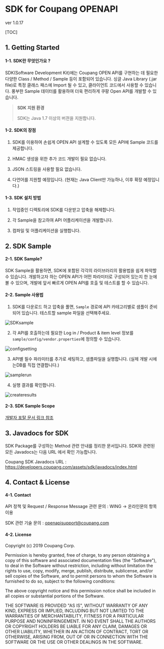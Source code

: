 # SDK for Coupang OPENAPI

ver 1.0.17

[TOC]

## 1. Getting Started

#### 1-1. SDK란 무엇인가요 ?

  SDK(Software Development Kit)에는 Coupang OPEN API를 구현하는 데 필요한 다양한 Class / Method / Sample 등이 포함되어 있습니다. 싱글  Java Library (.jar file)로 특정 클래스 패스에 Import 될 수 있고, 클라이언트 코드에서 사용할 수 있습니다. 풍부한 Sample 데이터를 활용하여 더욱 편리하게 쿠팡 Open API를 개발할 수 있습니다. 

>**SDK 지원 환경**
>
>SDK는 Java 1.7 이상의 버젼을 지원합니다.



#### 1-2. SDK의 장점

  1) SDK를 이용하여 손쉽게 OPEN API 설계할 수 있도록 모든 API에 Sample 코드를 제공합니다.

  2) HMAC 생성을 위한 추가 코드 개발이 필요 없습니다.

  3) JSON 스트링을 사용할 필요 없습니다. 

  4) 다언어를 지원할 예정입니다. (현재는 Java Client만 가능하나, 이후 확장 예정입니다.) 



#### 1-3. SDK 설치 방법

  1) 작업중인 디렉토리에 SDK를 다운받고 압축을 해제합니다.

  2) 각 Sample을 참고하여 API 어플리케이션을 개발합니다.

  3) 컴파일 및 어플리케이션을 실행합니다.



## 2. SDK Sample

#### 2-1. SDK Sample?

SDK Sample을 활용하면, SDK에 포함된 각각의 라이브러리의 활용법을 쉽게 파악할 수 있습니다. 개발하고자 하는 OPEN API가 어떤 파라미터로 구성되어 있는지 한 눈에 볼 수 있으며, 개발에 앞서 빠르게 OPEN API를 호출 및 테스트를 할 수 있습니다.

#### 2-2. Sample 사용법

1) SDK를 다운로드 하고 압축을 풀면, `Sample` 경로에 API 카테고리별로 샘플이 준비되어 있습니다. 테스트할 sample 파일을 선택해주세요.

![SDKsample](https://developers.coupang.com/assets/img/sdk/SDKsample.png)

2) 각 API를 호출하는데 필요한 Log in / Product & item level 정보를  `sample/config/vendor.properties`에 정의할 수 있습니다.

![configsetting](https://developers.coupang.com/assets/img/sdk/config.png)

3) API별 필수 파라미터를 추가로 세팅하고, 샘플파일을 실행합니다. (실제 개발 시에는DB를 직접 연결합니다.)

![samplerun](https://developers.coupang.com/assets/img/sdk/sampler.png)

4) 실행 결과를 확인합니다. 

![createresults](https://developers.coupang.com/assets/img/sdk/Create.png)



#### 2-3. SDK Sample Scope

[개발자 포탈 문서 링크 참조](https://developers.coupang.com/hc/ko/articles/360033878033)



## 3. Javadocs for SDK

SDK Package를 구성하는 Method 관련 안내를 정리한 문서입니다. SDK와 관련된 모든 Javadocs는 다음 URL 에서 확인 가능합니다. 

Coupang SDK Javadocs URL :  https://developers.coupang.com/assets/sdk/javadocs/index.html



## 4. Contact & License

#### 4-1. Contact

  API 정책 및 Request / Response Message 관련 문의 :  WING -> 온라인문의 항목 이용

  SDK 관련 기술 문의 : [openapisupport@coupang.com](mailto:openapisupport@coupang.com)


#### 4-2. License

Copyright (c) 2019 Coupang Corp.

Permission is hereby granted, free of charge, to any person obtaining a copy
of this software and associated documentation files (the "Software"), to deal
in the Software without restriction, including without limitation the rights
to use, copy, modify, merge, publish, distribute, sublicense, and/or sell
copies of the Software, and to permit persons to whom the Software is
furnished to do so, subject to the following conditions:

The above copyright notice and this permission notice shall be included in all
copies or substantial portions of the Software.

THE SOFTWARE IS PROVIDED "AS IS", WITHOUT WARRANTY OF ANY KIND, EXPRESS OR
IMPLIED, INCLUDING BUT NOT LIMITED TO THE WARRANTIES OF MERCHANTABILITY,
FITNESS FOR A PARTICULAR PURPOSE AND NONINFRINGEMENT. IN NO EVENT SHALL THE
AUTHORS OR COPYRIGHT HOLDERS BE LIABLE FOR ANY CLAIM, DAMAGES OR OTHER
LIABILITY, WHETHER IN AN ACTION OF CONTRACT, TORT OR OTHERWISE, ARISING FROM,
OUT OF OR IN CONNECTION WITH THE SOFTWARE OR THE USE OR OTHER DEALINGS IN THE
SOFTWARE.